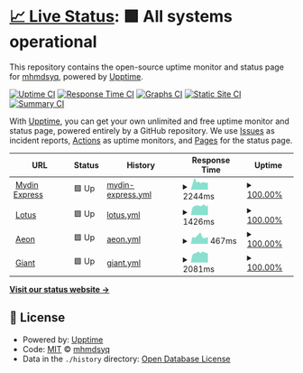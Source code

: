 # [📈 Live Status](https://mhmdsyq.github.io/upptime): <!--live status--> **🟩 All systems operational**

This repository contains the open-source uptime monitor and status page for [mhmdsyq](https://mhmdsyq.github.io/upptime), powered by [Upptime](https://github.com/upptime/upptime).

[![Uptime CI](https://github.com/mhmdsyq/upptime/workflows/Uptime%20CI/badge.svg)](https://github.com/mhmdsyq/upptime/actions?query=workflow%3A%22Uptime+CI%22)
[![Response Time CI](https://github.com/mhmdsyq/upptime/workflows/Response%20Time%20CI/badge.svg)](https://github.com/mhmdsyq/upptime/actions?query=workflow%3A%22Response+Time+CI%22)
[![Graphs CI](https://github.com/mhmdsyq/upptime/workflows/Graphs%20CI/badge.svg)](https://github.com/mhmdsyq/upptime/actions?query=workflow%3A%22Graphs+CI%22)
[![Static Site CI](https://github.com/mhmdsyq/upptime/workflows/Static%20Site%20CI/badge.svg)](https://github.com/mhmdsyq/upptime/actions?query=workflow%3A%22Static+Site+CI%22)
[![Summary CI](https://github.com/mhmdsyq/upptime/workflows/Summary%20CI/badge.svg)](https://github.com/mhmdsyq/upptime/actions?query=workflow%3A%22Summary+CI%22)

With [Upptime](https://upptime.js.org), you can get your own unlimited and free uptime monitor and status page, powered entirely by a GitHub repository. We use [Issues](https://github.com/mhmdsyq/upptime/issues) as incident reports, [Actions](https://github.com/mhmdsyq/upptime/actions) as uptime monitors, and [Pages](https://mhmdsyq.github.io/upptime) for the status page.

<!--start: status pages-->
<!-- This summary is generated by Upptime (https://github.com/upptime/upptime) -->
<!-- Do not edit this manually, your changes will be overwritten -->
<!-- prettier-ignore -->
| URL | Status | History | Response Time | Uptime |
| --- | ------ | ------- | ------------- | ------ |
| <img alt="" src="https://favicons.githubusercontent.com/mydinexpress.my" height="13"> [Mydin Express](https://mydinexpress.my) | 🟩 Up | [mydin-express.yml](https://github.com/mhmdsyq/upptime/commits/HEAD/history/mydin-express.yml) | <details><summary><img alt="Response time graph" src="./graphs/mydin-express/response-time-week.png" height="20"> 2244ms</summary><br><a href="https://mhmdsyq.github.io/upptime/history/mydin-express"><img alt="Response time 2244" src="https://img.shields.io/endpoint?url=https%3A%2F%2Fraw.githubusercontent.com%2Fmhmdsyq%2Fupptime%2FHEAD%2Fapi%2Fmydin-express%2Fresponse-time.json"></a><br><a href="https://mhmdsyq.github.io/upptime/history/mydin-express"><img alt="24-hour response time 1812" src="https://img.shields.io/endpoint?url=https%3A%2F%2Fraw.githubusercontent.com%2Fmhmdsyq%2Fupptime%2FHEAD%2Fapi%2Fmydin-express%2Fresponse-time-day.json"></a><br><a href="https://mhmdsyq.github.io/upptime/history/mydin-express"><img alt="7-day response time 2244" src="https://img.shields.io/endpoint?url=https%3A%2F%2Fraw.githubusercontent.com%2Fmhmdsyq%2Fupptime%2FHEAD%2Fapi%2Fmydin-express%2Fresponse-time-week.json"></a><br><a href="https://mhmdsyq.github.io/upptime/history/mydin-express"><img alt="30-day response time 2244" src="https://img.shields.io/endpoint?url=https%3A%2F%2Fraw.githubusercontent.com%2Fmhmdsyq%2Fupptime%2FHEAD%2Fapi%2Fmydin-express%2Fresponse-time-month.json"></a><br><a href="https://mhmdsyq.github.io/upptime/history/mydin-express"><img alt="1-year response time 2244" src="https://img.shields.io/endpoint?url=https%3A%2F%2Fraw.githubusercontent.com%2Fmhmdsyq%2Fupptime%2FHEAD%2Fapi%2Fmydin-express%2Fresponse-time-year.json"></a></details> | <details><summary><a href="https://mhmdsyq.github.io/upptime/history/mydin-express">100.00%</a></summary><a href="https://mhmdsyq.github.io/upptime/history/mydin-express"><img alt="All-time uptime 100.00%" src="https://img.shields.io/endpoint?url=https%3A%2F%2Fraw.githubusercontent.com%2Fmhmdsyq%2Fupptime%2FHEAD%2Fapi%2Fmydin-express%2Fuptime.json"></a><br><a href="https://mhmdsyq.github.io/upptime/history/mydin-express"><img alt="24-hour uptime 100.00%" src="https://img.shields.io/endpoint?url=https%3A%2F%2Fraw.githubusercontent.com%2Fmhmdsyq%2Fupptime%2FHEAD%2Fapi%2Fmydin-express%2Fuptime-day.json"></a><br><a href="https://mhmdsyq.github.io/upptime/history/mydin-express"><img alt="7-day uptime 100.00%" src="https://img.shields.io/endpoint?url=https%3A%2F%2Fraw.githubusercontent.com%2Fmhmdsyq%2Fupptime%2FHEAD%2Fapi%2Fmydin-express%2Fuptime-week.json"></a><br><a href="https://mhmdsyq.github.io/upptime/history/mydin-express"><img alt="30-day uptime 100.00%" src="https://img.shields.io/endpoint?url=https%3A%2F%2Fraw.githubusercontent.com%2Fmhmdsyq%2Fupptime%2FHEAD%2Fapi%2Fmydin-express%2Fuptime-month.json"></a><br><a href="https://mhmdsyq.github.io/upptime/history/mydin-express"><img alt="1-year uptime 100.00%" src="https://img.shields.io/endpoint?url=https%3A%2F%2Fraw.githubusercontent.com%2Fmhmdsyq%2Fupptime%2FHEAD%2Fapi%2Fmydin-express%2Fuptime-year.json"></a></details>
| <img alt="" src="https://favicons.githubusercontent.com/corp.lotuss.com.my" height="13"> [Lotus](https://corp.lotuss.com.my) | 🟩 Up | [lotus.yml](https://github.com/mhmdsyq/upptime/commits/HEAD/history/lotus.yml) | <details><summary><img alt="Response time graph" src="./graphs/lotus/response-time-week.png" height="20"> 1426ms</summary><br><a href="https://mhmdsyq.github.io/upptime/history/lotus"><img alt="Response time 1426" src="https://img.shields.io/endpoint?url=https%3A%2F%2Fraw.githubusercontent.com%2Fmhmdsyq%2Fupptime%2FHEAD%2Fapi%2Flotus%2Fresponse-time.json"></a><br><a href="https://mhmdsyq.github.io/upptime/history/lotus"><img alt="24-hour response time 1123" src="https://img.shields.io/endpoint?url=https%3A%2F%2Fraw.githubusercontent.com%2Fmhmdsyq%2Fupptime%2FHEAD%2Fapi%2Flotus%2Fresponse-time-day.json"></a><br><a href="https://mhmdsyq.github.io/upptime/history/lotus"><img alt="7-day response time 1426" src="https://img.shields.io/endpoint?url=https%3A%2F%2Fraw.githubusercontent.com%2Fmhmdsyq%2Fupptime%2FHEAD%2Fapi%2Flotus%2Fresponse-time-week.json"></a><br><a href="https://mhmdsyq.github.io/upptime/history/lotus"><img alt="30-day response time 1426" src="https://img.shields.io/endpoint?url=https%3A%2F%2Fraw.githubusercontent.com%2Fmhmdsyq%2Fupptime%2FHEAD%2Fapi%2Flotus%2Fresponse-time-month.json"></a><br><a href="https://mhmdsyq.github.io/upptime/history/lotus"><img alt="1-year response time 1426" src="https://img.shields.io/endpoint?url=https%3A%2F%2Fraw.githubusercontent.com%2Fmhmdsyq%2Fupptime%2FHEAD%2Fapi%2Flotus%2Fresponse-time-year.json"></a></details> | <details><summary><a href="https://mhmdsyq.github.io/upptime/history/lotus">100.00%</a></summary><a href="https://mhmdsyq.github.io/upptime/history/lotus"><img alt="All-time uptime 100.00%" src="https://img.shields.io/endpoint?url=https%3A%2F%2Fraw.githubusercontent.com%2Fmhmdsyq%2Fupptime%2FHEAD%2Fapi%2Flotus%2Fuptime.json"></a><br><a href="https://mhmdsyq.github.io/upptime/history/lotus"><img alt="24-hour uptime 100.00%" src="https://img.shields.io/endpoint?url=https%3A%2F%2Fraw.githubusercontent.com%2Fmhmdsyq%2Fupptime%2FHEAD%2Fapi%2Flotus%2Fuptime-day.json"></a><br><a href="https://mhmdsyq.github.io/upptime/history/lotus"><img alt="7-day uptime 100.00%" src="https://img.shields.io/endpoint?url=https%3A%2F%2Fraw.githubusercontent.com%2Fmhmdsyq%2Fupptime%2FHEAD%2Fapi%2Flotus%2Fuptime-week.json"></a><br><a href="https://mhmdsyq.github.io/upptime/history/lotus"><img alt="30-day uptime 100.00%" src="https://img.shields.io/endpoint?url=https%3A%2F%2Fraw.githubusercontent.com%2Fmhmdsyq%2Fupptime%2FHEAD%2Fapi%2Flotus%2Fuptime-month.json"></a><br><a href="https://mhmdsyq.github.io/upptime/history/lotus"><img alt="1-year uptime 100.00%" src="https://img.shields.io/endpoint?url=https%3A%2F%2Fraw.githubusercontent.com%2Fmhmdsyq%2Fupptime%2FHEAD%2Fapi%2Flotus%2Fuptime-year.json"></a></details>
| <img alt="" src="https://favicons.githubusercontent.com/www.aeonretail.com.my" height="13"> [Aeon](https://www.aeonretail.com.my) | 🟩 Up | [aeon.yml](https://github.com/mhmdsyq/upptime/commits/HEAD/history/aeon.yml) | <details><summary><img alt="Response time graph" src="./graphs/aeon/response-time-week.png" height="20"> 467ms</summary><br><a href="https://mhmdsyq.github.io/upptime/history/aeon"><img alt="Response time 467" src="https://img.shields.io/endpoint?url=https%3A%2F%2Fraw.githubusercontent.com%2Fmhmdsyq%2Fupptime%2FHEAD%2Fapi%2Faeon%2Fresponse-time.json"></a><br><a href="https://mhmdsyq.github.io/upptime/history/aeon"><img alt="24-hour response time 651" src="https://img.shields.io/endpoint?url=https%3A%2F%2Fraw.githubusercontent.com%2Fmhmdsyq%2Fupptime%2FHEAD%2Fapi%2Faeon%2Fresponse-time-day.json"></a><br><a href="https://mhmdsyq.github.io/upptime/history/aeon"><img alt="7-day response time 467" src="https://img.shields.io/endpoint?url=https%3A%2F%2Fraw.githubusercontent.com%2Fmhmdsyq%2Fupptime%2FHEAD%2Fapi%2Faeon%2Fresponse-time-week.json"></a><br><a href="https://mhmdsyq.github.io/upptime/history/aeon"><img alt="30-day response time 467" src="https://img.shields.io/endpoint?url=https%3A%2F%2Fraw.githubusercontent.com%2Fmhmdsyq%2Fupptime%2FHEAD%2Fapi%2Faeon%2Fresponse-time-month.json"></a><br><a href="https://mhmdsyq.github.io/upptime/history/aeon"><img alt="1-year response time 467" src="https://img.shields.io/endpoint?url=https%3A%2F%2Fraw.githubusercontent.com%2Fmhmdsyq%2Fupptime%2FHEAD%2Fapi%2Faeon%2Fresponse-time-year.json"></a></details> | <details><summary><a href="https://mhmdsyq.github.io/upptime/history/aeon">100.00%</a></summary><a href="https://mhmdsyq.github.io/upptime/history/aeon"><img alt="All-time uptime 100.00%" src="https://img.shields.io/endpoint?url=https%3A%2F%2Fraw.githubusercontent.com%2Fmhmdsyq%2Fupptime%2FHEAD%2Fapi%2Faeon%2Fuptime.json"></a><br><a href="https://mhmdsyq.github.io/upptime/history/aeon"><img alt="24-hour uptime 100.00%" src="https://img.shields.io/endpoint?url=https%3A%2F%2Fraw.githubusercontent.com%2Fmhmdsyq%2Fupptime%2FHEAD%2Fapi%2Faeon%2Fuptime-day.json"></a><br><a href="https://mhmdsyq.github.io/upptime/history/aeon"><img alt="7-day uptime 100.00%" src="https://img.shields.io/endpoint?url=https%3A%2F%2Fraw.githubusercontent.com%2Fmhmdsyq%2Fupptime%2FHEAD%2Fapi%2Faeon%2Fuptime-week.json"></a><br><a href="https://mhmdsyq.github.io/upptime/history/aeon"><img alt="30-day uptime 100.00%" src="https://img.shields.io/endpoint?url=https%3A%2F%2Fraw.githubusercontent.com%2Fmhmdsyq%2Fupptime%2FHEAD%2Fapi%2Faeon%2Fuptime-month.json"></a><br><a href="https://mhmdsyq.github.io/upptime/history/aeon"><img alt="1-year uptime 100.00%" src="https://img.shields.io/endpoint?url=https%3A%2F%2Fraw.githubusercontent.com%2Fmhmdsyq%2Fupptime%2FHEAD%2Fapi%2Faeon%2Fuptime-year.json"></a></details>
| <img alt="" src="https://favicons.githubusercontent.com/www.giant.com.my" height="13"> [Giant](https://www.giant.com.my) | 🟩 Up | [giant.yml](https://github.com/mhmdsyq/upptime/commits/HEAD/history/giant.yml) | <details><summary><img alt="Response time graph" src="./graphs/giant/response-time-week.png" height="20"> 2081ms</summary><br><a href="https://mhmdsyq.github.io/upptime/history/giant"><img alt="Response time 2081" src="https://img.shields.io/endpoint?url=https%3A%2F%2Fraw.githubusercontent.com%2Fmhmdsyq%2Fupptime%2FHEAD%2Fapi%2Fgiant%2Fresponse-time.json"></a><br><a href="https://mhmdsyq.github.io/upptime/history/giant"><img alt="24-hour response time 1893" src="https://img.shields.io/endpoint?url=https%3A%2F%2Fraw.githubusercontent.com%2Fmhmdsyq%2Fupptime%2FHEAD%2Fapi%2Fgiant%2Fresponse-time-day.json"></a><br><a href="https://mhmdsyq.github.io/upptime/history/giant"><img alt="7-day response time 2081" src="https://img.shields.io/endpoint?url=https%3A%2F%2Fraw.githubusercontent.com%2Fmhmdsyq%2Fupptime%2FHEAD%2Fapi%2Fgiant%2Fresponse-time-week.json"></a><br><a href="https://mhmdsyq.github.io/upptime/history/giant"><img alt="30-day response time 2081" src="https://img.shields.io/endpoint?url=https%3A%2F%2Fraw.githubusercontent.com%2Fmhmdsyq%2Fupptime%2FHEAD%2Fapi%2Fgiant%2Fresponse-time-month.json"></a><br><a href="https://mhmdsyq.github.io/upptime/history/giant"><img alt="1-year response time 2081" src="https://img.shields.io/endpoint?url=https%3A%2F%2Fraw.githubusercontent.com%2Fmhmdsyq%2Fupptime%2FHEAD%2Fapi%2Fgiant%2Fresponse-time-year.json"></a></details> | <details><summary><a href="https://mhmdsyq.github.io/upptime/history/giant">100.00%</a></summary><a href="https://mhmdsyq.github.io/upptime/history/giant"><img alt="All-time uptime 100.00%" src="https://img.shields.io/endpoint?url=https%3A%2F%2Fraw.githubusercontent.com%2Fmhmdsyq%2Fupptime%2FHEAD%2Fapi%2Fgiant%2Fuptime.json"></a><br><a href="https://mhmdsyq.github.io/upptime/history/giant"><img alt="24-hour uptime 100.00%" src="https://img.shields.io/endpoint?url=https%3A%2F%2Fraw.githubusercontent.com%2Fmhmdsyq%2Fupptime%2FHEAD%2Fapi%2Fgiant%2Fuptime-day.json"></a><br><a href="https://mhmdsyq.github.io/upptime/history/giant"><img alt="7-day uptime 100.00%" src="https://img.shields.io/endpoint?url=https%3A%2F%2Fraw.githubusercontent.com%2Fmhmdsyq%2Fupptime%2FHEAD%2Fapi%2Fgiant%2Fuptime-week.json"></a><br><a href="https://mhmdsyq.github.io/upptime/history/giant"><img alt="30-day uptime 100.00%" src="https://img.shields.io/endpoint?url=https%3A%2F%2Fraw.githubusercontent.com%2Fmhmdsyq%2Fupptime%2FHEAD%2Fapi%2Fgiant%2Fuptime-month.json"></a><br><a href="https://mhmdsyq.github.io/upptime/history/giant"><img alt="1-year uptime 100.00%" src="https://img.shields.io/endpoint?url=https%3A%2F%2Fraw.githubusercontent.com%2Fmhmdsyq%2Fupptime%2FHEAD%2Fapi%2Fgiant%2Fuptime-year.json"></a></details>

<!--end: status pages-->

[**Visit our status website →**](https://mhmdsyq.github.io/upptime)

## 📄 License

- Powered by: [Upptime](https://github.com/upptime/upptime)
- Code: [MIT](./LICENSE) © [mhmdsyq](https://mhmdsyq.github.io/upptime)
- Data in the `./history` directory: [Open Database License](https://opendatacommons.org/licenses/odbl/1-0/)
